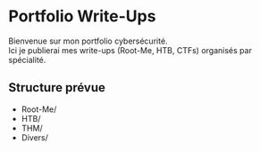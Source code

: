 # Portfolio Write-Ups

Bienvenue sur mon portfolio cybersécurité.  
Ici je publierai mes write-ups (Root-Me, HTB, CTFs) organisés par spécialité.  

## Structure prévue
- Root-Me/
- HTB/
- THM/
- Divers/